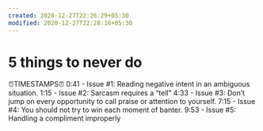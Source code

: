 ```yaml
---
created: 2020-12-27T22:26:29+05:30
modified: 2020-12-27T22:28:16+05:30
---
```


# 5 things to never do

:alarm_clock:TIMESTAMPS:alarm_clock: 
 0:41  - Issue #1: Reading negative intent in an ambiguous situation.
 1:15  - Issue #2: Sarcasm requires a “tell”
 4:33  - Issue #3: Don’t jump on every opportunity to call praise or attention to yourself.
 7:15  - Issue #4: You should not try to win each moment of banter.
 9:53  - Issue #5: Handling a compliment improperly